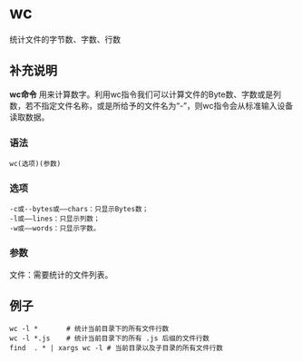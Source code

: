 wc
===

统计文件的字节数、字数、行数

## 补充说明

**wc命令** 用来计算数字。利用wc指令我们可以计算文件的Byte数、字数或是列数，若不指定文件名称，或是所给予的文件名为“-”，则wc指令会从标准输入设备读取数据。

### 语法  

```
wc(选项)(参数)
```

### 选项  

```
-c或--bytes或——chars：只显示Bytes数；
-l或——lines：只显示列数；
-w或——words：只显示字数。
```

### 参数  

文件：需要统计的文件列表。

## 例子

```
wc -l *       # 统计当前目录下的所有文件行数
wc -l *.js    # 统计当前目录下的所有 .js 后缀的文件行数
find  . * | xargs wc -l # 当前目录以及子目录的所有文件行数
```

<!-- Linux命令行搜索引擎：https://jaywcjlove.github.io/linux-command/ -->
